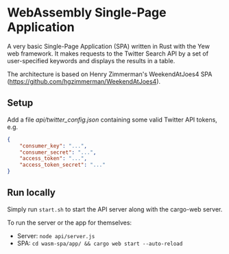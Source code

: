 # WebAssembly Single-Page Application

A very basic Single-Page Application (SPA) written in Rust with the Yew web framework. It makes requests to the Twitter Search API by a set of user-specified keywords and displays the results in a table.

The architecture is based on Henry Zimmerman's WeekendAtJoes4 SPA (https://github.com/hgzimmerman/WeekendAtJoes4).

## Setup

Add a file *api/twitter_config.json* containing some valid Twitter API tokens, e.g.

```json
{
	"consumer_key": "...",
	"consumer_secret": "...",
	"access_token": "...",
	"access_token_secret": "..."
}
```

## Run locally

Simply run `start.sh` to start the API server along with the cargo-web server.

To run the server or the app for themselves:
* Server: `node api/server.js`
* SPA: `cd wasm-spa/app/ && cargo web start --auto-reload`